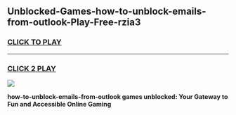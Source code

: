 
## Unblocked-Games-how-to-unblock-emails-from-outlook-Play-Free-rzia3
<h3>
<a href="https://premium76.site?title=how-to-unblock-emails-from-outlook&ref=23A">CLICK TO PLAY</a></h3>
<hr>

<h3>
<a href="https://premium76.site?title=how-to-unblock-emails-from-outlook&ref=23A">CLICK 2 PLAY</a>
  
</h3>

<a href="https://premium76.site?title=how-to-unblock-emails-from-outlook&ref=23A"><img src="https://clearcache.store/games.png"></a>


**how-to-unblock-emails-from-outlook games unblocked: Your Gateway to Fun and Accessible Online Gaming**
